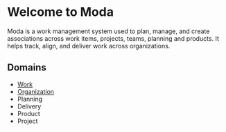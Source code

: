 # Welcome to Moda
Moda is a work management system used to plan, manage, and create associations across work items, projects, teams, planning and products.  It helps track, align, and deliver work across organizations.

## Domains
- [Work](Work.md)
- [Organization](Organization.md)
- Planning
- Delivery
- Product
- Project